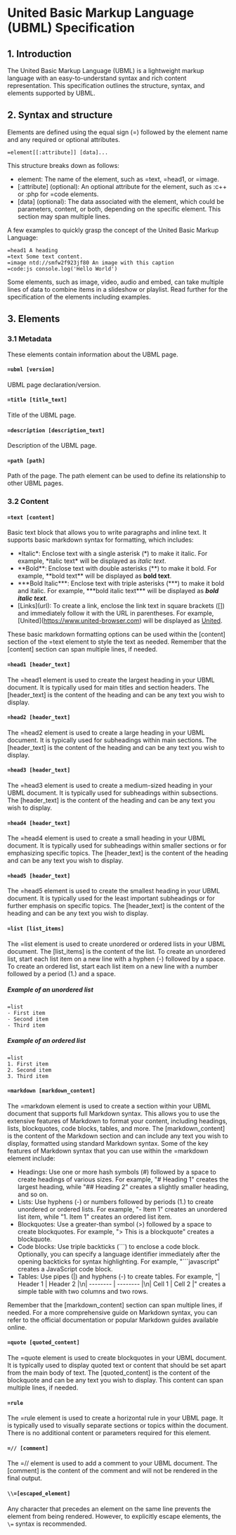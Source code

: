 # United Basic Markup Language (UBML) Specification

## 1. Introduction

The United Basic Markup Language (UBML) is a lightweight markup language with an easy-to-understand syntax and rich content representation. This specification outlines the structure, syntax, and elements supported by UBML.

## 2. Syntax and structure

Elements are defined using the equal sign (=) followed by the element name and any required or optional attributes. 

```ubml
=element[[:attribute]] [data]...
```

This structure breaks down as follows:

- element: The name of the element, such as =text, =head1, or =image.
- [:attribute] (optional): An optional attribute for the element, such as :c++ or :php for =code elements.
- [data] (optional): The data associated with the element, which could be parameters, content, or both, depending on the specific element. This section may span multiple lines.

A few examples to quickly grasp the concept of the United Basic Markup Language:

```ubml
=head1 A heading
=text Some text content.
=image ntd://smfw2f923jf80 An image with this caption
=code:js console.log('Hello World')
```

Some elements, such as image, video, audio and embed, can take multiple lines of data to combine items in a slideshow or playlist. Read further for the specification of the elements including examples.

## 3. Elements

### 3.1 Metadata

These elements contain information about the UBML page.

#### `=ubml [version]`
UBML page declaration/version.

#### `=title [title_text]`
Title of the UBML page.

#### `=description [description_text]`
Description of the UBML page.

#### `=path [path]`
Path of the page. The path element can be used to define its relationship to other UBML pages.

### 3.2 Content

#### `=text [content]`
Basic text block that allows you to write paragraphs and inline text. It supports basic markdown syntax for formatting, which includes:

- \*Italic\*: Enclose text with a single asterisk (\*) to make it italic. For example, \*italic text\* will be displayed as *italic text*.
- \*\*Bold\*\*: Enclose text with double asterisks (\*\*) to make it bold. For example, \*\*bold text\*\* will be displayed as **bold text**.
- \*\*\*Bold Italic\*\*\*: Enclose text with triple asterisks (\*\*\*) to make it bold and italic. For example, \*\*\*bold italic text\*\*\* will be displayed as ***bold italic text***.
- \[Links\](url): To create a link, enclose the link text in square brackets (\[]) and immediately follow it with the URL in parentheses. For example, \[United\](https://www.united-browser.com) will be displayed as [United](https://www.united-browser.com).

These basic markdown formatting options can be used within the [content] section of the =text element to style the text as needed. Remember that the [content] section can span multiple lines, if needed.

#### `=head1 [header_text]`
The =head1 element is used to create the largest heading in your UBML document. It is typically used for main titles and section headers. The [header_text] is the content of the heading and can be any text you wish to display.

#### `=head2 [header_text]`
The =head2 element is used to create a large heading in your UBML document. It is typically used for subheadings within main sections. The [header_text] is the content of the heading and can be any text you wish to display.

#### `=head3 [header_text]`
The =head3 element is used to create a medium-sized heading in your UBML document. It is typically used for subheadings within subsections. The [header_text] is the content of the heading and can be any text you wish to display.

#### `=head4 [header_text]`
The =head4 element is used to create a small heading in your UBML document. It is typically used for subheadings within smaller sections or for emphasizing specific topics. The [header_text] is the content of the heading and can be any text you wish to display.

#### `=head5 [header_text]`
The =head5 element is used to create the smallest heading in your UBML document. It is typically used for the least important subheadings or for further emphasis on specific topics. The [header_text] is the content of the heading and can be any text you wish to display.

#### `=list [list_items]`
The =list element is used to create unordered or ordered lists in your UBML document. The [list_items] is the content of the list. To create an unordered list, start each list item on a new line with a hyphen (-) followed by a space. To create an ordered list, start each list item on a new line with a number followed by a period (1.) and a space.

##### Example of an unordered list
```ubml
=list
- First item
- Second item
- Third item
```

##### Example of an ordered list
```ubml
=list
1. First item
2. Second item
3. Third item
```

#### `=markdown [markdown_content]`
The =markdown element is used to create a section within your UBML document that supports full Markdown syntax. This allows you to use the extensive features of Markdown to format your content, including headings, lists, blockquotes, code blocks, tables, and more. The [markdown_content] is the content of the Markdown section and can include any text you wish to display, formatted using standard Markdown syntax. Some of the key features of Markdown syntax that you can use within the =markdown element include:

- Headings: Use one or more hash symbols (#) followed by a space to create headings of various sizes. For example, "# Heading 1" creates the largest heading, while "## Heading 2" creates a slightly smaller heading, and so on.
- Lists: Use hyphens (-) or numbers followed by periods (1.) to create unordered or ordered lists. For example, "- Item 1" creates an unordered list item, while "1. Item 1" creates an ordered list item.
- Blockquotes: Use a greater-than symbol (>) followed by a space to create blockquotes. For example, "> This is a blockquote" creates a blockquote.
- Code blocks: Use triple backticks (\```) to enclose a code block. Optionally, you can specify a language identifier immediately after the opening backticks for syntax highlighting. For example, "\```javascript" creates a JavaScript code block.
- Tables: Use pipes (|) and hyphens (-) to create tables. For example, "| Header 1 | Header 2 |\n| -------- | -------- |\n| Cell 1   | Cell 2   |" creates a simple table with two columns and two rows.

Remember that the [markdown_content] section can span multiple lines, if needed. For a more comprehensive guide on Markdown syntax, you can refer to the official documentation or popular Markdown guides available online.

#### `=quote [quoted_content]`
The =quote element is used to create blockquotes in your UBML document. It is typically used to display quoted text or content that should be set apart from the main body of text. The [quoted_content] is the content of the blockquote and can be any text you wish to display. This content can span multiple lines, if needed.

#### `=rule`
The =rule element is used to create a horizontal rule in your UBML page. It is typically used to visually separate sections or topics within the document. There is no additional content or parameters required for this element.

#### `=// [comment]`
The =// element is used to add a comment to your UBML document. The [comment] is the content of the comment and will not be rendered in the final output.

#### `\\=[escaped_element]`
Any character that precedes an element on the same line prevents the element from being rendered. However, to explicitly escape elements, the `\=` syntax is recommended.

